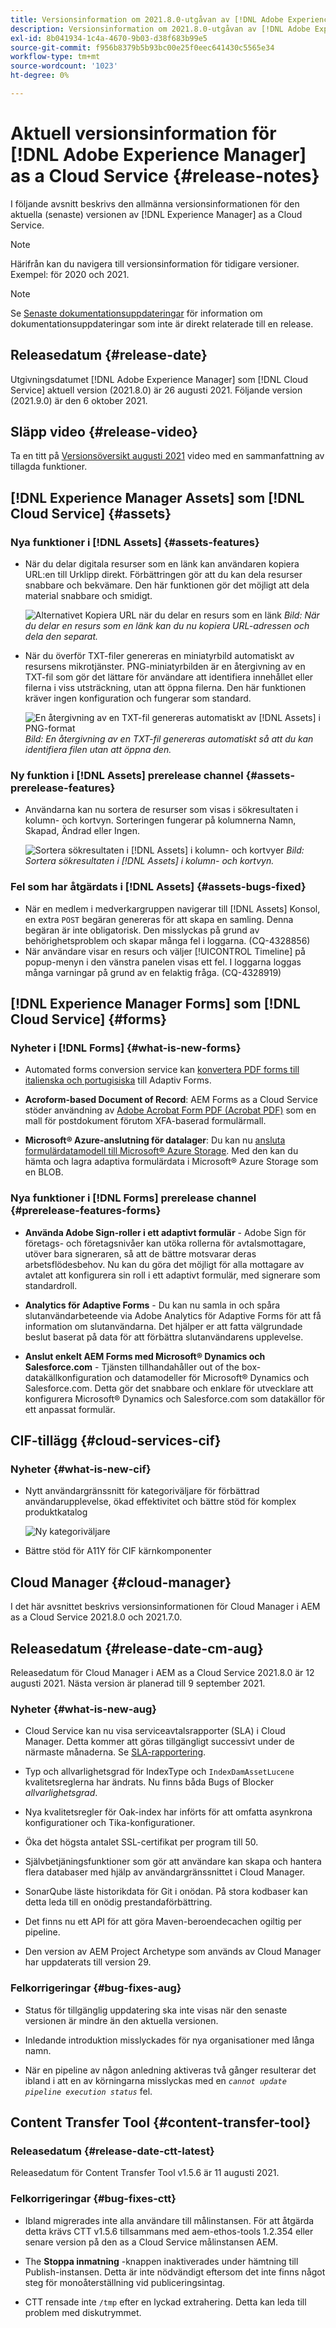 ```yaml
---
title: Versionsinformation om 2021.8.0-utgåvan av [!DNL Adobe Experience Manager] as a Cloud Service.
description: Versionsinformation om 2021.8.0-utgåvan av [!DNL Adobe Experience Manager] as a Cloud Service.
exl-id: 8b041934-1c4a-4670-9b03-d38f683b99e5
source-git-commit: f956b8379b5b93bc00e25f0eec641430c5565e34
workflow-type: tm+mt
source-wordcount: '1023'
ht-degree: 0%

---
```


# Aktuell versionsinformation för [!DNL Adobe Experience Manager] as a Cloud Service {#release-notes}

I följande avsnitt beskrivs den allmänna versionsinformationen för den aktuella (senaste) versionen av [!DNL Experience Manager] as a Cloud Service.

>[!NOTE]
>
>Härifrån kan du navigera till versionsinformation för tidigare versioner. Exempel: för 2020 och 2021.

>[!NOTE]
>
>Se [Senaste dokumentationsuppdateringar](https://experienceleague.adobe.com/docs/experience-manager-release-information/aem-release-updates/doc-updates/documentation-updates.html) för information om dokumentationsuppdateringar som inte är direkt relaterade till en release.

## Releasedatum {#release-date}

Utgivningsdatumet [!DNL Adobe Experience Manager] som [!DNL Cloud Service] aktuell version (2021.8.0) är 26 augusti 2021.
Följande version (2021.9.0) är den 6 oktober 2021.

## Släpp video {#release-video}

Ta en titt på [Versionsöversikt augusti 2021](https://video.tv.adobe.com/v/336277) video med en sammanfattning av tillagda funktioner.

## [!DNL Experience Manager Assets] som [!DNL Cloud Service] {#assets}

### Nya funktioner i [!DNL Assets] {#assets-features}

* När du delar digitala resurser som en länk kan användaren kopiera URL:en till Urklipp direkt. Förbättringen gör att du kan dela resurser snabbare och bekvämare. Den här funktionen gör det möjligt att dela material snabbare och smidigt.

  ![Alternativet Kopiera URL när du delar en resurs som en länk](/help/assets/assets/link-share-copy-URL-option.png)
  *Bild: När du delar en resurs som en länk kan du nu kopiera URL-adressen och dela den separat.*

* När du överför TXT-filer genereras en miniatyrbild automatiskt av resursens mikrotjänster. PNG-miniatyrbilden är en återgivning av en TXT-fil som gör det lättare för användare att identifiera innehållet eller filerna i viss utsträckning, utan att öppna filerna. Den här funktionen kräver ingen konfiguration och fungerar som standard.

  ![En återgivning av en TXT-fil genereras automatiskt av [!DNL Assets] i PNG-format](/help/assets/assets/thumbnail-rendition-txt-file.png)
  *Bild: En återgivning av en TXT-fil genereras automatiskt så att du kan identifiera filen utan att öppna den.*

### Ny funktion i [!DNL Assets] prerelease channel {#assets-prerelease-features}

* Användarna kan nu sortera de resurser som visas i sökresultaten i kolumn- och kortvyn. Sorteringen fungerar på kolumnerna Namn, Skapad, Ändrad eller Ingen.

  ![Sortera sökresultaten i [!DNL Assets] i kolumn- och kortvyer](/help/assets/assets/sort-searched-assets.png)
  *Bild: Sortera sökresultaten i [!DNL Assets] i kolumn- och kortvyn.*

### Fel som har åtgärdats i [!DNL Assets] {#assets-bugs-fixed}

* När en medlem i medverkargruppen navigerar till [!DNL Assets] Konsol, en extra `POST` begäran genereras för att skapa en samling. Denna begäran är inte obligatorisk. Den misslyckas på grund av behörighetsproblem och skapar många fel i loggarna. (CQ-4328856)
* När användare visar en resurs och väljer [!UICONTROL Timeline] på popup-menyn i den vänstra panelen visas ett fel. I loggarna loggas många varningar på grund av en felaktig fråga. (CQ-4328919)

## [!DNL Experience Manager Forms] som [!DNL Cloud Service] {#forms}

### Nyheter i [!DNL Forms] {#what-is-new-forms}

* Automated forms conversion service kan [konvertera PDF forms till italienska och portugisiska](https://experienceleague.adobe.com/docs/aem-forms-automated-conversion-service/using/extending-the-default-meta-model.html?#language-specific-meta-model) till Adaptiv Forms.

* **Acroform-based Document of Record**: AEM Forms as a Cloud Service stöder användning av [Adobe Acrobat Form PDF (Acrobat PDF)](https://experienceleague.adobe.com/docs/experience-manager-cloud-service/content/forms/adaptive-forms-authoring/authoring-adaptive-forms-foundation-components/generate-document-of-record-for-non-xfa-based-adaptive-forms.html) som en mall för postdokument förutom XFA-baserad formulärmall.

* **Microsoft® Azure-anslutning för datalager**: Du kan nu [ansluta formulärdatamodell till Microsoft® Azure Storage](https://experienceleague.adobe.com/docs/experience-manager-cloud-service/content/forms/integrate/use-form-data-model/configure-azure-storage.html). Med den kan du hämta och lagra adaptiva formulärdata i Microsoft® Azure Storage som en BLOB.

### Nya funktioner i [!DNL Forms] prerelease channel {#prerelease-features-forms}

* **Använda Adobe Sign-roller i ett adaptivt formulär** - Adobe Sign för företags- och företagsnivåer kan utöka rollerna för avtalsmottagare, utöver bara signeraren, så att de bättre motsvarar deras arbetsflödesbehov. Nu kan du göra det möjligt för alla mottagare av avtalet att konfigurera sin roll i ett adaptivt formulär, med signerare som standardroll.

* **Analytics för Adaptive Forms** - Du kan nu samla in och spåra slutanvändarbeteende via Adobe Analytics för Adaptive Forms för att få information om slutanvändarna. Det hjälper er att fatta välgrundade beslut baserat på data för att förbättra slutanvändarens upplevelse.

* **Anslut enkelt AEM Forms med Microsoft® Dynamics och Salesforce.com** - Tjänsten tillhandahåller out of the box-datakällkonfiguration och datamodeller för Microsoft® Dynamics och Salesforce.com. Detta gör det snabbare och enklare för utvecklare att konfigurera Microsoft® Dynamics och Salesforce.com som datakällor för ett anpassat formulär.

## CIF-tillägg {#cloud-services-cif}

### Nyheter {#what-is-new-cif}

* Nytt användargränssnitt för kategoriväljare för förbättrad användarupplevelse, ökad effektivitet och bättre stöd för komplex produktkatalog

  ![Ny kategoriväljare](/help/assets/CIF/category-picker.png)

* Bättre stöd för A11Y för CIF kärnkomponenter

## Cloud Manager {#cloud-manager}

I det här avsnittet beskrivs versionsinformationen för Cloud Manager i AEM as a Cloud Service 2021.8.0 och 2021.7.0.

## Releasedatum {#release-date-cm-aug}

Releasedatum för Cloud Manager i AEM as a Cloud Service 2021.8.0 är 12 augusti 2021.
Nästa version är planerad till 9 september 2021.

### Nyheter {#what-is-new-aug}

* Cloud Service kan nu visa serviceavtalsrapporter (SLA) i Cloud Manager. Detta kommer att göras tillgängligt successivt under de närmaste månaderna.
Se [SLA-rapportering](https://experienceleague.adobe.com/docs/experience-manager-cloud-service/content/implementing/using-cloud-manager/sla-reporting.html).

* Typ och allvarlighetsgrad för IndexType och `IndexDamAssetLucene` kvalitetsreglerna har ändrats. Nu finns båda Bugs of Blocker *allvarlighetsgrad*.

* Nya kvalitetsregler för Oak-index har införts för att omfatta asynkrona konfigurationer och Tika-konfigurationer.

* Öka det högsta antalet SSL-certifikat per program till 50.

* Självbetjäningsfunktioner som gör att användare kan skapa och hantera flera databaser med hjälp av användargränssnittet i Cloud Manager.

* SonarQube läste historikdata för Git i onödan. På stora kodbaser kan detta leda till en onödig prestandaförbättring.

* Det finns nu ett API för att göra Maven-beroendecachen ogiltig per pipeline.

* Den version av AEM Project Archetype som används av Cloud Manager har uppdaterats till version 29.

### Felkorrigeringar {#bug-fixes-aug}

* Status för tillgänglig uppdatering ska inte visas när den senaste versionen är mindre än den aktuella versionen.

* Inledande introduktion misslyckades för nya organisationer med långa namn.

* När en pipeline av någon anledning aktiveras två gånger resulterar det ibland i att en av körningarna misslyckas med en *`cannot update pipeline execution status`* fel.

## Content Transfer Tool {#content-transfer-tool}

### Releasedatum {#release-date-ctt-latest}

Releasedatum för Content Transfer Tool v1.5.6 är 11 augusti 2021.

### Felkorrigeringar {#bug-fixes-ctt}

* Ibland migrerades inte alla användare till målinstansen. För att åtgärda detta krävs CTT v1.5.6 tillsammans med aem-ethos-tools 1.2.354 eller senare version på den as a Cloud Service målinstansen AEM.

* The **Stoppa inmatning** -knappen inaktiverades under hämtning till Publish-instansen. Detta är inte nödvändigt eftersom det inte finns något steg för monoåterställning vid publiceringsintag.

* CTT rensade inte `/tmp` efter en lyckad extrahering. Detta kan leda till problem med diskutrymmet.
